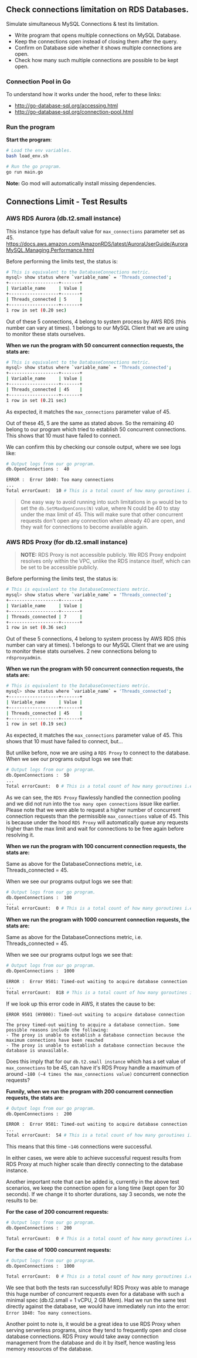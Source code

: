 ## Check connections limitation on RDS Databases.

Simulate simultaneous MySQL Connections & test its limitation.

- Write program that opens multiple connections on MySQL Database.
- Keep the connections open instead of closing them after the query.
- Confirm on Database side whether it shows multiple connections are open.
- Check how many such multiple connections are possible to be kept open.

### Connection Pool in Go

To understand how it works under the hood, refer to these links:
- http://go-database-sql.org/accessing.html
- http://go-database-sql.org/connection-pool.html

### Run the program

**Start the program**:
```sh
# Load the env variables.
bash load_env.sh

# Run the go program.
go run main.go
```

**Note:** Go mod will automatically install missing dependencies.

## Connections Limit - Test Results

### AWS RDS Aurora (db.t2.small instance)

This instance type has default value for `max_connections` parameter set as 45.
https://docs.aws.amazon.com/AmazonRDS/latest/AuroraUserGuide/AuroraMySQL.Managing.Performance.html

Before performing the limits test, the status is:

```sh
# This is equivalent to the DatabaseConnections metric.
mysql> show status where `variable_name` = 'Threads_connected';
+-------------------+-------+
| Variable_name     | Value |
+-------------------+-------+
| Threads_connected | 5     |
+-------------------+-------+
1 row in set (0.20 sec)
```

Out of these 5 connections, 4 belong to system process by AWS RDS (this number can vary at times). 1 belongs to our MySQL Client that we are using to monitor these stats ourselves.

**When we run the program with 50 concurrent connection requests, the stats are:**

```sh
# This is equivalent to the DatabaseConnections metric.
mysql> show status where `variable_name` = 'Threads_connected';
+-------------------+-------+
| Variable_name     | Value |
+-------------------+-------+
| Threads_connected | 45    |
+-------------------+-------+
1 row in set (0.21 sec)
```

As expected, it matches the `max_connections` parameter value of 45.

Out of these 45, 5 are the same as stated above. So the remaining 40 belong to our program which tried to establish 50 concurrent connections.
This shows that 10 must have failed to connect.

We can confirm this by checking our console output, where we see logs like:

```sh
# Output logs from our go program.
db.OpenConnections :  40

ERROR :  Error 1040: Too many connections
...
Total errorCount:  10 # This is a total count of how many goroutines i.e. our concurrent connection requests failed.
```

> One easy way to avoid running into such limitations in `go` would be to set the `db.SetMaxOpenConns(N)` value, where N could be 40 to stay under the max limit of 45. This will make sure that other concurrent requests don't open any connection when already 40 are open, and they wait for connections to become available again.

### AWS RDS Proxy (for db.t2.small instance)

> **NOTE:** RDS Proxy is not accessible publicly. We RDS Proxy endpoint resolves only within the VPC, unlike the RDS instance itself, which can be set to be accessible publicly.

Before performing the limits test, the status is:

```sh
# This is equivalent to the DatabaseConnections metric.
mysql> show status where `variable_name` = 'Threads_connected';
+-------------------+-------+
| Variable_name     | Value |
+-------------------+-------+
| Threads_connected | 7     |
+-------------------+-------+
1 row in set (0.36 sec)
```

Out of these 5 connections, 4 belong to system process by AWS RDS (this number can vary at times). 1 belongs to our MySQL Client that we are using to monitor these stats ourselves. 2 new connections belong to `rdsproxyadmin`.

**When we run the program with 50 concurrent connection requests, the stats are:**

```sh
# This is equivalent to the DatabaseConnections metric.
mysql> show status where `variable_name` = 'Threads_connected';
+-------------------+-------+
| Variable_name     | Value |
+-------------------+-------+
| Threads_connected | 45    |
+-------------------+-------+
1 row in set (0.19 sec)
```

As expected, it matches the `max_connections` parameter value of 45.
This shows that 10 must have failed to connect, but...

But unlike before, now we are using a `RDS Proxy` to connect to the database.
When we see our programs output logs we see that:

```sh
# Output logs from our go program.
db.OpenConnections :  50
...
Total errorCount:  0 # This is a total count of how many goroutines i.e. our concurrent connection requests failed.
```

As we can see, the `RDS Proxy` flawlessly handled the connection pooling and we did not run into the `too many open connections` issue like earlier. 
Please note that we were able to request a higher number of concurrent connection requests than the permissible `max_connections` value of 45. This is because under the hood `RDS Proxy` will automatically queue any requests higher than the max limit and wait for connections to be free again before resolving it.

**When we run the program with 100 concurrent connection requests, the stats are:**

Same as above for the DatabaseConnections metric, i.e. Threads_connected = 45.

When we see our programs output logs we see that:

```sh
# Output logs from our go program.
db.OpenConnections :  100
...
Total errorCount:  0 # This is a total count of how many goroutines i.e. our concurrent connection requests failed.
```

**When we run the program with 1000 concurrent connection requests, the stats are:**

Same as above for the DatabaseConnections metric, i.e. Threads_connected = 45.

When we see our programs output logs we see that:

```sh
# Output logs from our go program.
db.OpenConnections :  1000

ERROR :  Error 9501: Timed-out waiting to acquire database connection
...
Total errorCount:  818 # This is a total count of how many goroutines i.e. our concurrent connection requests failed.
```

If we look up this error code in AWS, it states the cause to be:
```
ERROR 9501 (HY000): Timed-out waiting to acquire database connection
-
The proxy timed-out waiting to acquire a database connection. Some possible reasons include the following:
- The proxy is unable to establish a database connection because the maximum connections have been reached
- The proxy is unable to establish a database connection because the database is unavailable.
```

Does this imply that for our `db.t2.small instance` which has a set value of `max_connections` to be 45, can have it's RDS Proxy handle a maximum of around `~180 (~4 times the max_connections value)` concurrent connection requests?

**Funnily, when we run the program with 200 concurrent connection requests, the stats are:**

```sh
# Output logs from our go program.
db.OpenConnections :  200

ERROR :  Error 9501: Timed-out waiting to acquire database connection
...
Total errorCount:  54 # This is a total count of how many goroutines i.e. our concurrent connection requests failed.
```

This means that this time `~146` connections were successful.

In either cases, we were able to achieve successful request results from RDS Proxy at much higher scale than directly connecting to the database instance.

Another important note that can be added is, currently in the above test scenarios, we keep the connection open for a long time (kept open for 30 seconds).
If we change it to shorter durations, say 3 seconds, we note the results to be:

**For the case of 200 concurrent requests:**
```sh
# Output logs from our go program.
db.OpenConnections :  200

Total errorCount:  0 # This is a total count of how many goroutines i.e. our concurrent connection requests failed.
```

**For the case of 1000 concurrent requests:**
```sh
# Output logs from our go program.
db.OpenConnections :  1000

Total errorCount:  0 # This is a total count of how many goroutines i.e. our concurrent connection requests failed.
```

We see that both the tests ran successfully! RDS Proxy was able to manage this huge number of concurrent requests even for a database with such a minimal spec (db.t2.small = 1 vCPU, 2 GB Mem). Had we run the same test directly against the database, we would have immediately run into the error: `Error 1040: Too many connections`.

Another point to note is, it would be a great idea to use RDS Proxy when serving serverless programs, since they tend to frequently open and close database connections. RDS Proxy would take away connection management from the database and do it by itself, hence wasting less memory resources of the database.